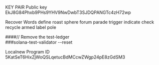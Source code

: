 KEY PAIR Public key
EkJ8G84Phxb9PHs9YHV9NwDwbT3SJDQPANGTc4zH72wp

Recover Words
define roast sphere forum parade trigger indicate check recycle armed label pole


####// Remove the test-ledger<br>
###solana-test-validator --reset

Localnew Program ID<br>
5KatSeT6HixZjWoQSLqetucBdMCcwZWgp24pE8zGdSM3